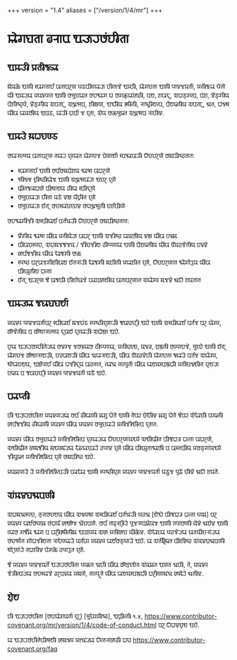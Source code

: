 +++
version = "1.4"
aliases = ["/version/1/4/mr"]
+++

# 𑘧𑘻𑘐𑘟𑘰𑘝𑘰 𑘙𑘨𑘰𑘪 𑘁𑘓𑘰𑘨𑘭𑘽𑘮𑘲𑘝𑘰

## 𑘁𑘦𑘓𑘲 𑘢𑘿𑘨𑘝𑘲𑘕𑘿𑘗𑘰

𑘦𑘻𑘎𑘯𑘹 𑘁𑘜𑘲 𑘭𑘿𑘪𑘰𑘐𑘝𑘰𑘨𑘿𑘮 𑘪𑘰𑘝𑘰𑘪𑘨𑘜 𑘑𑘚𑘪𑘲𑘜𑘿𑘧𑘰𑘓𑘰 𑘮𑘲𑘝𑘰𑘡𑘹 𑘁𑘦𑘿𑘮𑘲, 𑘧𑘻𑘐𑘟𑘰𑘝𑘰 𑘁𑘜𑘲 𑘢𑘰𑘩𑘡𑘎𑘨𑘿𑘝𑘰,
𑘢𑘿𑘨𑘝𑘲𑘕𑘿𑘗𑘰 𑘑𑘹𑘝𑘻 𑘎𑘲 𑘁𑘦𑘓𑘿𑘧𑘰 𑘢𑘿𑘨𑘎𑘩𑘿𑘢𑘰𑘝 𑘁𑘜𑘲 𑘭𑘦𑘳𑘟𑘰𑘧𑘰𑘝 𑘭𑘮𑘥𑘰𑘐 𑘮𑘰 𑘭𑘐𑘯𑘿𑘧𑘰𑘽𑘭𑘰𑘙𑘲, 𑘪𑘧,
𑘫𑘪𑘰𑘎𑘰𑘨, 𑘀𑘢𑘒𑘿𑘐𑘝𑘿𑘪, 𑘪𑘽𑘫, 𑘩𑘺𑘒𑘿𑘐𑘲𑘎 𑘪𑘺𑘫𑘲𑘬𑘿𑘘𑘿𑘧𑘹, 𑘩𑘺𑘒𑘿𑘐𑘲𑘎 𑘀𑘪𑘝𑘰𑘨, 𑘀𑘡𑘳𑘥𑘪, 𑘫𑘲𑘎𑘿𑘬𑘜, 𑘁𑘨𑘿𑘞𑘲𑘎
𑘭𑘿𑘞𑘲𑘝𑘲, 𑘨𑘰𑘬𑘿𑘘𑘿𑘨𑘲𑘧𑘝𑘿𑘪, 𑘪𑘺𑘧𑘎𑘿𑘝𑘲𑘎 𑘀𑘪𑘝𑘰𑘨, 𑘕𑘰𑘝, 𑘢𑘡𑘿𑘞 𑘎𑘲𑘽𑘪𑘰 𑘎𑘰𑘦𑘭𑘲𑘎 𑘁𑘪𑘚, 𑘧𑘰𑘽𑘓𑘲 𑘢𑘨𑘿𑘪𑘰 𑘡
𑘎𑘨𑘝𑘰, 𑘊𑘎 𑘔𑘯𑘦𑘳𑘎𑘿𑘝 𑘀𑘡𑘳𑘥𑘪 𑘨𑘰𑘮𑘲𑘩.

## 𑘁𑘦𑘓𑘹 𑘦𑘰𑘢𑘟𑘜𑘿𑘚
𑘭𑘎𑘰𑘨𑘰𑘝𑘿𑘦𑘎 𑘪𑘰𑘝𑘰𑘪𑘨𑘜 𑘝𑘧𑘰𑘨 𑘎𑘨𑘜𑘿𑘧𑘰𑘝 𑘧𑘻𑘐𑘟𑘰𑘡 𑘟𑘹𑘜𑘰𑘨𑘿𑘧𑘰 𑘭𑘿𑘪𑘥𑘰𑘪𑘰𑘓𑘲 𑘄𑘟𑘰𑘮𑘨𑘜𑘹 𑘭𑘦𑘰𑘪𑘲𑘬𑘿𑘘𑘝𑘰𑘝:

* 𑘭𑘿𑘪𑘰𑘐𑘝𑘰𑘨𑘿𑘮 𑘁𑘜𑘲 𑘭𑘨𑘿𑘪𑘭𑘦𑘰𑘪𑘹𑘫𑘎 𑘥𑘰𑘬𑘰 𑘪𑘰𑘢𑘨𑘜𑘹
* 𑘥𑘲𑘡𑘿𑘡 𑘟𑘿𑘨𑘲𑘬𑘿𑘘𑘲𑘎𑘻𑘡 𑘁𑘜𑘲 𑘀𑘡𑘳𑘥𑘪𑘰𑘽𑘓𑘰 𑘁𑘟𑘨 𑘎𑘨𑘜𑘹
* 𑘎𑘿𑘨𑘲𑘝𑘕𑘿𑘗𑘢𑘜𑘹 𑘪𑘲𑘠𑘰𑘧𑘎 𑘘𑘲𑘎𑘰 𑘭𑘿𑘪𑘲𑘎𑘰𑘨𑘜𑘹
* 𑘭𑘦𑘳𑘟𑘰𑘧𑘰𑘓𑘰 𑘮𑘲𑘝𑘰 𑘎𑘚𑘹 𑘩𑘎𑘿𑘬 𑘎𑘹𑘽𑘟𑘿𑘨𑘲𑘝 𑘎𑘨𑘜𑘹
* 𑘭𑘦𑘳𑘟𑘰𑘧𑘰𑘓𑘰 𑘃𑘝𑘨 𑘭𑘟𑘭𑘿𑘧𑘰𑘽𑘤𑘟𑘿𑘟𑘩 𑘭𑘮𑘰𑘡𑘳𑘥𑘳𑘝𑘲 𑘟𑘨𑘿𑘫𑘪𑘲𑘜𑘹

𑘭𑘮𑘥𑘰𑘐𑘲𑘽𑘡𑘲 𑘀𑘭𑘿𑘪𑘲𑘎𑘰𑘨𑘿𑘧 𑘪𑘨𑘿𑘝𑘡𑘰𑘓𑘲 𑘄𑘟𑘰𑘮𑘨𑘜𑘹 𑘭𑘦𑘰𑘪𑘲𑘬𑘿𑘘𑘝𑘰𑘝:

* 𑘩𑘺𑘽𑘐𑘲𑘎 𑘥𑘰𑘬𑘰 𑘎𑘲𑘽𑘪𑘰 𑘢𑘿𑘨𑘝𑘲𑘦𑘹𑘓𑘰 𑘪𑘰𑘢𑘨 𑘁𑘜𑘲 𑘀𑘡𑘲𑘬𑘿𑘘 𑘎𑘰𑘦𑘭𑘲𑘎 𑘩𑘎𑘿𑘬 𑘎𑘲𑘽𑘪𑘰 𑘮𑘩𑘿𑘩𑘰
* 𑘪𑘲𑘪𑘰𑘟𑘭𑘿𑘢𑘟, 𑘀𑘢𑘦𑘰𑘡𑘕𑘡𑘎 / 𑘡𑘲𑘽𑘟𑘡𑘲𑘧 𑘘𑘲𑘢𑘿𑘢𑘜𑘿𑘧𑘰 𑘁𑘜𑘲 𑘪𑘺𑘧𑘎𑘿𑘝𑘲𑘎 𑘎𑘲𑘽𑘪𑘰 𑘎𑘳𑘘𑘡𑘺𑘝𑘲𑘎 𑘮𑘩𑘿𑘩𑘹
* 𑘭𑘰𑘨𑘿𑘪𑘕𑘡𑘲𑘎 𑘎𑘲𑘽𑘪𑘰 𑘏𑘰𑘕𑘐𑘲 𑘔𑘯
* 𑘭𑘿𑘢𑘬𑘿𑘘 𑘢𑘨𑘪𑘰𑘡𑘐𑘲𑘫𑘲𑘪𑘰𑘧 𑘃𑘝𑘨𑘰𑘽𑘓𑘲 𑘏𑘰𑘕𑘐𑘲 𑘦𑘰𑘮𑘲𑘝𑘲 𑘢𑘿𑘨𑘎𑘰𑘫𑘲𑘝 𑘎𑘨𑘜𑘹, 𑘄𑘟𑘰𑘮𑘨𑘜𑘰𑘝 𑘥𑘼𑘐𑘻𑘩𑘲𑘎
  𑘎𑘲𑘽𑘪𑘰 𑘪𑘲𑘟𑘿𑘧𑘳𑘝𑘲𑘧 𑘢𑘝𑘿𑘝𑘰
* 𑘃𑘝𑘨 𑘁𑘓𑘨𑘜 𑘕𑘹 𑘪𑘰𑘕𑘪𑘲 𑘮𑘲𑘫𑘻𑘤𑘰𑘡𑘹 𑘪𑘿𑘧𑘰𑘪𑘭𑘰𑘧𑘲𑘎 𑘪𑘰𑘝𑘰𑘪𑘨𑘜𑘰𑘝 𑘀𑘧𑘻𑘐𑘿𑘧 𑘦𑘰𑘡𑘩𑘹 𑘕𑘰𑘄 𑘫𑘎𑘝𑘰𑘝

## 𑘁𑘦𑘓𑘿𑘧𑘰 𑘕𑘤𑘰𑘤𑘟𑘰𑘨𑘿𑘧𑘰

𑘢𑘿𑘨𑘎𑘩𑘿𑘢 𑘢𑘰𑘩𑘡𑘎𑘨𑘿𑘝𑘰𑘽𑘪𑘨 𑘭𑘿𑘪𑘲𑘎𑘰𑘨𑘿𑘧 𑘦𑘰𑘡𑘟𑘽𑘚 𑘭𑘿𑘢𑘬𑘿𑘘𑘲𑘎𑘨𑘜𑘰𑘓𑘲 𑘕𑘤𑘰𑘤𑘟𑘰𑘨𑘲 𑘁𑘮𑘹 𑘁𑘜𑘲 𑘀𑘭𑘿𑘪𑘲𑘎𑘰𑘨𑘿𑘧
𑘪𑘨𑘿𑘝𑘡 𑘪𑘨 𑘧𑘻𑘐𑘿𑘧, 𑘭𑘳𑘡𑘺𑘝𑘲𑘎 𑘪 𑘭𑘳𑘠𑘰𑘨𑘰𑘝𑘿𑘦𑘎 𑘎𑘰𑘨𑘪𑘰𑘃 𑘎𑘨𑘜𑘿𑘧𑘰𑘓𑘲 𑘀𑘢𑘹𑘎𑘿𑘬𑘰 𑘁𑘮𑘹.

𑘮𑘿𑘧𑘰 𑘁𑘓𑘰𑘨𑘭𑘦𑘿𑘮𑘲𑘝𑘹𑘓𑘿𑘧𑘰 𑘭𑘩𑘐𑘿𑘡 𑘡𑘭𑘩𑘿𑘧𑘰𑘭 𑘘𑘲𑘢𑘿𑘢𑘜𑘿𑘧𑘰, 𑘢𑘿𑘨𑘝𑘲𑘤𑘟𑘿𑘠, 𑘦𑘡𑘿𑘝𑘿𑘨, 𑘫𑘿𑘨𑘳𑘝𑘲 𑘭𑘦𑘿𑘢𑘰𑘟𑘡𑘹, 𑘦𑘳𑘟𑘿𑘟𑘹
𑘁𑘜𑘲 𑘃𑘝𑘨 𑘧𑘻𑘐𑘟𑘰𑘡 𑘭𑘳𑘠𑘰𑘨𑘰𑘧𑘓𑘲, 𑘮𑘘𑘪𑘰𑘧𑘓𑘲 𑘎𑘲𑘽𑘪𑘰 𑘡𑘰𑘎𑘰𑘨𑘰𑘧𑘓𑘲, 𑘎𑘲𑘽𑘪𑘰 𑘎𑘳𑘙𑘩𑘹𑘮𑘲
𑘧𑘻𑘐𑘟𑘰𑘝𑘰 𑘕𑘿𑘧𑘰𑘽𑘓𑘹 𑘪𑘨𑘿𑘝𑘡 𑘀𑘧𑘻𑘐𑘿𑘧, 𑘠𑘻𑘎𑘰𑘟𑘰𑘧𑘎, 𑘁𑘎𑘿𑘬𑘹𑘢𑘰𑘨𑘿𑘮 𑘎𑘲𑘽𑘪𑘰 𑘮𑘰𑘡𑘲𑘎𑘰𑘨𑘎 𑘪𑘰𑘘𑘝𑘰𑘝, 𑘝𑘿𑘧𑘰𑘽𑘡𑘰
𑘝𑘰𑘝𑘿𑘢𑘳𑘨𑘿𑘝𑘰 𑘎𑘲𑘽𑘪𑘰 𑘎𑘰𑘧𑘦𑘭𑘿𑘪𑘨𑘳𑘢𑘲 𑘢𑘿𑘨𑘝𑘲𑘤𑘡𑘿𑘠𑘲𑘝 𑘎𑘨𑘰𑘧𑘓𑘰 𑘮𑘎𑘿𑘎 𑘪 𑘕𑘪𑘰𑘤𑘟𑘰𑘨𑘲 𑘢𑘿𑘨𑘎𑘩𑘿𑘢 𑘢𑘰𑘩𑘡𑘎𑘨𑘿𑘝𑘰𑘽
𑘎𑘚𑘹 𑘁𑘮𑘹.

## 𑘪𑘿𑘧𑘰𑘢𑘿𑘝𑘲

𑘮𑘲 𑘁𑘓𑘰𑘨𑘭𑘽𑘮𑘲𑘝𑘰 𑘢𑘿𑘨𑘎𑘩𑘿𑘢𑘰𑘓𑘿𑘧𑘰 𑘭𑘨𑘿𑘪 𑘙𑘲𑘎𑘰𑘜𑘲 𑘩𑘰𑘐𑘳 𑘮𑘻𑘝𑘹 𑘁𑘜𑘲 𑘝𑘹𑘪𑘿𑘮𑘰 𑘟𑘹𑘏𑘲𑘩 𑘩𑘰𑘐𑘳 𑘮𑘻𑘝𑘹 𑘕𑘹𑘪𑘿𑘮𑘰
𑘊𑘏𑘰𑘟𑘲 𑘪𑘿𑘧𑘎𑘿𑘝𑘲 𑘭𑘰𑘨𑘿𑘪𑘕𑘡𑘲𑘎 𑘙𑘲𑘎𑘰𑘜𑘲 𑘢𑘿𑘨𑘎𑘩𑘿𑘢 𑘎𑘲𑘽𑘪𑘰 𑘢𑘿𑘨𑘎𑘩𑘿𑘢 𑘭𑘦𑘳𑘟𑘰𑘧𑘰𑘓𑘹 𑘢𑘿𑘨𑘝𑘲𑘡𑘲𑘠𑘲𑘝𑘿𑘪 𑘎𑘨𑘝𑘰𑘝.

𑘢𑘿𑘨𑘎𑘩𑘿𑘢 𑘎𑘲𑘽𑘪𑘰 𑘭𑘦𑘳𑘟𑘰𑘧𑘰𑘓𑘹 𑘢𑘿𑘨𑘝𑘲𑘡𑘲𑘠𑘲𑘝𑘿𑘪 𑘎𑘨𑘜𑘿𑘧𑘰𑘓𑘿𑘧𑘰 𑘄𑘟𑘰𑘮𑘨𑘜𑘰𑘽𑘦𑘠𑘿𑘧𑘹 𑘀𑘠𑘲𑘎𑘿𑘨𑘲𑘝 𑘪𑘲𑘕𑘢𑘝𑘿𑘨 𑘢𑘝𑘿𑘝𑘰
𑘪𑘰𑘢𑘨𑘜𑘹, 𑘀𑘠𑘲𑘎𑘿𑘨𑘲𑘝 𑘭𑘰𑘦𑘰𑘕𑘲𑘎 𑘦𑘰𑘠𑘿𑘧𑘦𑘰𑘽𑘓𑘿𑘧𑘰 𑘏𑘰𑘝𑘿𑘧𑘰𑘟𑘿𑘪𑘰𑘨𑘹 𑘘𑘢𑘰𑘩 𑘎𑘨𑘜𑘹 𑘎𑘲𑘽𑘪𑘰 𑘪𑘲𑘟𑘿𑘧𑘳𑘝𑘰𑘥𑘰𑘭𑘲 𑘪
𑘪𑘰𑘭𑘿𑘝𑘪𑘲𑘎 𑘢𑘿𑘨𑘭𑘒𑘿𑘐𑘰𑘽𑘦𑘠𑘿𑘧𑘹 𑘡𑘲𑘧𑘳𑘎𑘿𑘝 𑘢𑘿𑘨𑘝𑘲𑘡𑘲𑘠𑘲𑘝𑘿𑘪 𑘎𑘨𑘜𑘹 𑘭𑘦𑘰𑘪𑘲𑘬𑘿𑘘 𑘁𑘮𑘹.

𑘢𑘿𑘨𑘎𑘩𑘰𑘢𑘰𑘓𑘹 𑘓𑘹 𑘢𑘿𑘨𑘝𑘲𑘡𑘲𑘠𑘲𑘝𑘿𑘪𑘓𑘲 𑘪𑘿𑘧𑘰𑘏𑘿𑘧𑘰 𑘁𑘜𑘲 𑘭𑘿𑘢𑘬𑘿𑘘𑘲𑘎𑘨𑘜 𑘢𑘿𑘨𑘎𑘩𑘿𑘢 𑘢𑘰𑘩𑘡𑘎𑘨𑘿𑘝𑘰𑘽 𑘎𑘚𑘳𑘡
𑘢𑘳𑘛𑘹 𑘟𑘲𑘩𑘹 𑘕𑘰𑘄 𑘫𑘎𑘝𑘹.

## 𑘀𑘽𑘦𑘩𑘤𑘕𑘰𑘪𑘜𑘲

𑘀𑘢𑘦𑘰𑘡𑘰𑘭𑘿𑘢𑘟, 𑘝𑘿𑘨𑘰𑘭𑘟𑘰𑘧𑘎 𑘎𑘲𑘽𑘪𑘰 𑘀𑘡𑘿𑘧𑘞𑘰 𑘀𑘭𑘿𑘪𑘲𑘎𑘰𑘨𑘿𑘧 𑘪𑘨𑘿𑘝𑘡𑘰𑘽𑘓𑘲 𑘑𑘘𑘡𑘰 [𑘧𑘹𑘞𑘹 𑘪𑘲𑘕𑘢𑘝𑘿𑘨 𑘢𑘝𑘿𑘝𑘰
𑘑𑘰𑘩𑘰] 𑘪𑘨 𑘢𑘿𑘨𑘎𑘩𑘿𑘢 𑘎𑘰𑘨𑘿𑘧𑘭𑘽𑘑𑘰𑘩𑘰 𑘭𑘽𑘢𑘨𑘿𑘎 𑘭𑘰𑘠𑘳𑘡 𑘡𑘻𑘽𑘟𑘪𑘜𑘹. 𑘭𑘨𑘿𑘪 𑘝𑘎𑘿𑘨𑘰𑘨𑘲𑘽𑘓𑘹 𑘢𑘳𑘡𑘨𑘰𑘪𑘩𑘻𑘎𑘡 𑘁𑘜𑘲
𑘝𑘢𑘰𑘭𑘜𑘲 𑘎𑘹𑘩𑘹 𑘕𑘰𑘃𑘩 𑘁𑘜𑘲 𑘝𑘿𑘧𑘰𑘭 𑘐𑘨𑘿𑘕𑘹𑘩𑘰 𑘥𑘰𑘐 𑘪 𑘢𑘨𑘲𑘭𑘿𑘞𑘲𑘝𑘲𑘩𑘰 𑘁𑘪𑘫𑘿𑘧𑘎 𑘀𑘭𑘰 𑘢𑘿𑘨𑘝𑘲𑘭𑘰𑘟
𑘦𑘲𑘯𑘹𑘩. 𑘊𑘏𑘰𑘟𑘿𑘧𑘰 𑘑𑘘𑘡𑘹𑘓𑘿𑘧𑘰 𑘤𑘰𑘝𑘦𑘲𑘟𑘰𑘨𑘰𑘽𑘓𑘿𑘧𑘰 𑘭𑘽𑘟𑘨𑘿𑘥𑘰𑘝 𑘐𑘻𑘢𑘡𑘲𑘧𑘝𑘰 𑘨𑘰𑘏𑘜𑘿𑘧𑘰𑘓𑘹 𑘎𑘨𑘿𑘝𑘪𑘿𑘧 𑘢𑘿𑘨𑘎𑘩𑘿𑘢
𑘎𑘰𑘨𑘿𑘧𑘭𑘒𑘿𑘑𑘰𑘓𑘹 𑘁𑘮𑘹. 𑘧𑘰 𑘀𑘝𑘲𑘨𑘲𑘎𑘿𑘝 𑘪𑘲𑘫𑘲𑘬𑘿𑘘 𑘀𑘽𑘦𑘩𑘤𑘕𑘰𑘪𑘜𑘲 𑘠𑘻𑘨𑘜𑘰𑘽𑘓𑘹 𑘝𑘢𑘫𑘲𑘩 𑘪𑘹𑘐𑘯𑘹 𑘘𑘢𑘰𑘩𑘲𑘝 𑘎𑘨𑘜𑘹.

𑘕𑘹 𑘢𑘿𑘨𑘎𑘩𑘿𑘢 𑘢𑘰𑘩𑘡𑘎𑘨𑘿𑘝𑘹 𑘁𑘓𑘰𑘨𑘭𑘽𑘮𑘲𑘝𑘰 𑘢𑘰𑘯𑘝 𑘡𑘰𑘮𑘲 𑘎𑘲𑘽𑘪𑘰 𑘭𑘳𑘫𑘿𑘨𑘟𑘿𑘠𑘹𑘝 𑘀𑘽𑘦𑘩𑘰𑘝 𑘁𑘜𑘝 𑘡𑘰𑘮𑘲, 𑘝𑘹,
𑘢𑘿𑘨𑘎𑘩𑘿𑘢 𑘡𑘹𑘝𑘿𑘨𑘲𑘝𑘿𑘪𑘓𑘿𑘧𑘰 𑘭𑘟𑘭𑘿𑘧𑘰𑘽𑘡𑘹 𑘙𑘨𑘪𑘩𑘿𑘧𑘰 𑘢𑘿𑘨𑘦𑘰𑘜𑘹, 𑘝𑘰𑘝𑘿𑘢𑘳𑘨𑘝𑘹 𑘎𑘲𑘽𑘪𑘰 𑘎𑘰𑘧𑘦𑘭𑘿𑘪𑘨𑘳𑘢𑘲 𑘢𑘨𑘲𑘜𑘰𑘦𑘰𑘽𑘡𑘰
𑘭𑘰𑘦𑘻𑘨𑘹 𑘕𑘰𑘝𑘲𑘩.

## 𑘫𑘿𑘨𑘹𑘧

𑘮𑘲 𑘁𑘓𑘰𑘨𑘭𑘽𑘮𑘲𑘝𑘰 [𑘭𑘮𑘧𑘻𑘐𑘎𑘨𑘿𑘝𑘰 𑘎𑘨𑘰𑘨] [𑘦𑘳𑘏𑘿𑘧𑘢𑘿𑘨𑘲𑘬𑘿𑘙], 𑘁𑘪𑘿𑘨𑘲𑘝𑘿𑘝𑘲 𑙑.𑙔,
https://www.contributor-covenant.org/mr/version/1/4/code-of-conduct.html
𑘪𑘨 𑘄𑘢𑘩𑘤𑘿𑘠 𑘁𑘮𑘹.

[𑘦𑘳𑘏𑘿𑘧𑘢𑘿𑘇𑘬𑘿𑘙]: https://www.contributor-covenant.org

𑘧𑘰 𑘁𑘓𑘰𑘨𑘭𑘽𑘮𑘲𑘝𑘹𑘪𑘲𑘬𑘧𑘲 𑘭𑘰𑘦𑘰𑘡𑘿𑘧 𑘢𑘿𑘨𑘫𑘿𑘡𑘰𑘽𑘓𑘿𑘧𑘰 𑘄𑘝𑘿𑘝𑘨𑘰𑘽𑘭𑘰𑘙𑘲 𑘢𑘮𑘰
https://www.contributor-covenant.org/faq
